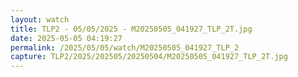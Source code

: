 ```yaml
---
layout: watch
title: TLP2 - 05/05/2025 - M20250505_041927_TLP_2T.jpg
date: 2025-05-05 04:19:27
permalink: /2025/05/05/watch/M20250505_041927_TLP_2
capture: TLP2/2025/202505/20250504/M20250505_041927_TLP_2T.jpg
---
```

